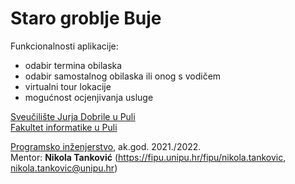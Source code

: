 # Staro groblje Buje

Funkcionalnosti aplikacije:

- odabir termina obilaska 
- odabir samostalnog obilaska ili onog s vodičem
- virtualni tour lokacije
- mogućnost ocjenjivanja usluge

[Sveučilište Jurja Dobrile u Puli](http://www.unipu.hr/)  
[Fakultet informatike u Puli](https://fipu.unipu.hr/)

[Programsko inženjerstvo](http://ntankovic.unipu.hr/pi), ak.god. 2021./2022.  
Mentor: **Nikola Tanković** (https://fipu.unipu.hr/fipu/nikola.tankovic, nikola.tankovic@unipu.hr)

